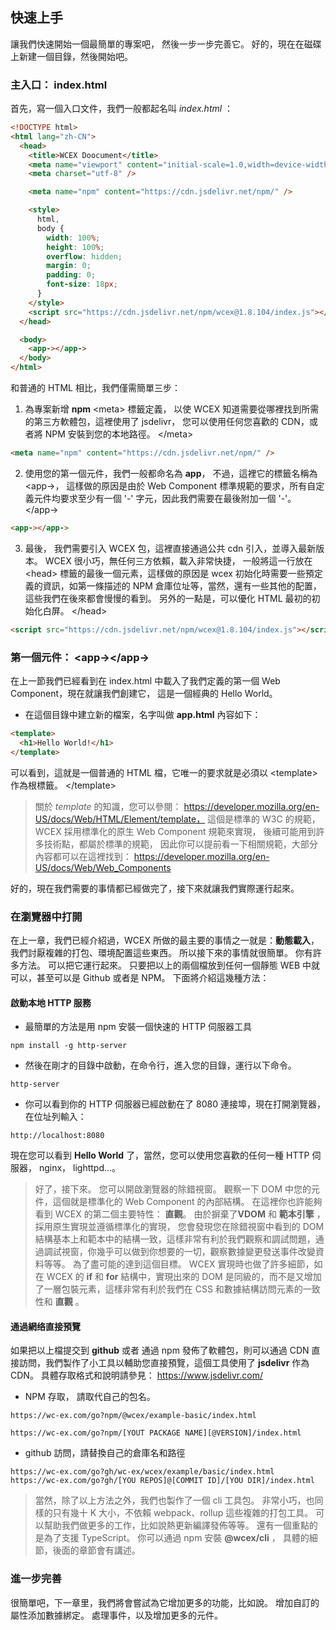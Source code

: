 <!--DESC: {"icon":"sports_score"} -->

## 快速上手

讓我們快速開始一個最簡單的專案吧， 然後一步一步完善它。 好的，現在在磁碟上新建一個目錄，然後開始吧。

### 主入口： index.html

首先，寫一個入口文件，我們一般都起名叫 _index.html_ ：

```html
<!DOCTYPE html>
<html lang="zh-CN">
  <head>
    <title>WCEX Doocument</title>
    <meta name="viewport" content="initial-scale=1.0,width=device-width" />
    <meta charset="utf-8" />

    <meta name="npm" content="https://cdn.jsdelivr.net/npm/" />

    <style>
      html,
      body {
        width: 100%;
        height: 100%;
        overflow: hidden;
        margin: 0;
        padding: 0;
        font-size: 18px;
      }
    </style>
    <script src="https://cdn.jsdelivr.net/npm/wcex@1.8.104/index.js"></script>
  </head>

  <body>
    <app-></app->
  </body>
</html>
```

和普通的 HTML 相比，我們僅需簡單三步：

1. 為專案新增 **npm** \<meta\> 標籤定義， 以使 WCEX 知道需要從哪裡找到所需的第三方軟體包，這裡使用了 jsdelivr， 您可以使用任何您喜歡的 CDN，或者將 NPM 安裝到您的本地路徑。 </meta\>

```html
<meta name="npm" content="https://cdn.jsdelivr.net/npm/" />
```

2. 使用您的第一個元件，我們一般都命名為 **app**， 不過，這裡它的標籤名稱為 \<app-\>， 這樣做的原因是由於 Web Component 標準規範的要求，所有自定義元件均要求至少有一個 '-' 字元，因此我們需要在最後附加一個 '-'。 </app-\>

```html
<app-></app->
```

3. 最後， 我們需要引入 WCEX 包，這裡直接通過公共 cdn 引入，並導入最新版本。 WCEX 很小巧，無任何三方依賴，載入非常快捷， 一般將這一行放在 \<head\> 標籤的最後一個元素，這樣做的原因是 wcex 初始化時需要一些預定義的資訊，如第一條描述的 NPM 倉庫位址等，當然，還有一些其他的配置，這些我們在後來都會慢慢的看到。 另外的一點是，可以優化 HTML 最初的初始化白屏。 </head\>

```html
<script src="https://cdn.jsdelivr.net/npm/wcex@1.8.104/index.js"></script>
```

### 第一個元件： **\<app-\>**</app-\>

在上一節我們已經看到在 index.html 中載入了我們定義的第一個 Web Component，現在就讓我們創建它， 這是一個經典的 Hello World。

- 在這個目錄中建立新的檔案，名字叫做 **app.html** 內容如下：

```html
<template>
  <h1>Hello World!</h1>
</template>
```

可以看到，這就是一個普通的 HTML 檔，它唯一的要求就是必須以 \<template\> 作為根標籤。 </template\>

> 關於 _template_ 的知識，您可以參閱： https://developer.mozilla.org/en-US/docs/Web/HTML/Element/template， 這個是標準的 W3C 的規範，WCEX 採用標準化的原生 Web Component 規範來實現， 後續可能用到許多技術點，都屬於標準的規範， 因此你可以提前看一下相關規範，大部分內容都可以在這裡找到： https://developer.mozilla.org/en-US/docs/Web/Web_Components

好的，現在我們需要的事情都已經做完了，接下來就讓我們實際運行起來。

### 在瀏覽器中打開

在上一章，我們已經介紹過，WCEX 所做的最主要的事情之一就是：**動態載入**， 我們討厭複雜的打包、環境配置這些東西。 所以接下來的事情就很簡單。 你有許多方法。 可以把它運行起來。 只要把以上的兩個檔放到任何一個靜態 WEB 中就可以，甚至可以是 Github 或者是 NPM。 下面將介紹這幾種方法：

#### 啟動本地 HTTP 服務

- 最簡單的方法是用 npm 安裝一個快速的 HTTP 伺服器工具

```shell
npm install -g http-server
```

- 然後在剛才的目錄中啟動，在命令行，進入您的目錄，運行以下命令。

```shell
http-server
```

- 你可以看到你的 HTTP 伺服器已經啟動在了 8080 連接埠，現在打開瀏覽器，在位址列輸入：

```
http://localhost:8080
```

現在您可以看到 **Hello World** 了，當然，您可以使用您喜歡的任何一種 HTTP 伺服器， nginx， lighttpd...。

> 好了，接下來。 您可以開啟瀏覽器的除錯視窗。 觀察一下 DOM 中您的元件，這個就是標準化的 Web Component 的內部結構。 在這裡你也許能夠看到 WCEX 的第二個主要特性： **直觀**。 由於摒棄了**VDOM** 和 **範本引擎** ，採用原生實現並遵循標準化的實現， 您會發現您在除錯視窗中看到的 DOM 結構基本上和範本中的結構一致，這樣非常有利於我們觀察和調試問題，通過調試視窗，你幾乎可以做到你想要的一切，觀察數據變更發送事件改變資料等等。 為了盡可能的達到這個目標。 WCEX 實現時也做了許多細節，如在 WCEX 的 **if** 和 **for** 結構中，實現出來的 DOM 是同級的，而不是又增加了一層包裝元素，這樣非常有利於我們在 CSS 和數據結構訪問元素的一致性和 **直觀** 。

#### 通過網络直接預覽

如果把以上檔提交到 **github** 或者 通過 npm 發佈了軟體包，則可以通過 CDN 直接訪問，我們製作了小工具以輔助您直接預覽，這個工具使用了 **jsdelivr** 作為 CDN。
具體存取格式和說明請參見： https://www.jsdelivr.com/

- NPM 存取， 請取代自己的包名。

```
https://wc-ex.com/go?npm/@wcex/example-basic/index.html

https://wc-ex.com/go?npm/[YOUT PACKAGE NAME][@VERSION]/index.html

```

- github 訪問，請替換自己的倉庫名和路徑

```
https://wc-ex.com/go?gh/wc-ex/wcex/example/basic/index.html
https://wc-ex.com/go?gh/[YOU REPOS]@[COMMIT ID]/[YOU DIR]/index.html
```

> 當然，除了以上方法之外，我們也製作了一個 cli 工具包。 非常小巧，也同樣的只有幾十 K 大小，不依賴 webpack、rollup 這些複雜的打包工具。 可以幫助我們做更多的工作，比如說熱更新編譯發佈等等。 還有一個重點的是為了支援 TypeScript。 你可以通過 npm 安裝 **@wcex/cli** ， 具體的細節，後面的章節會有講述。

### 進一步完善

很簡單吧，下一章里，我們將會嘗試為它增加更多的功能，比如說。 增加自訂的屬性添加數據綁定。 處理事件，以及增加更多的元件。
